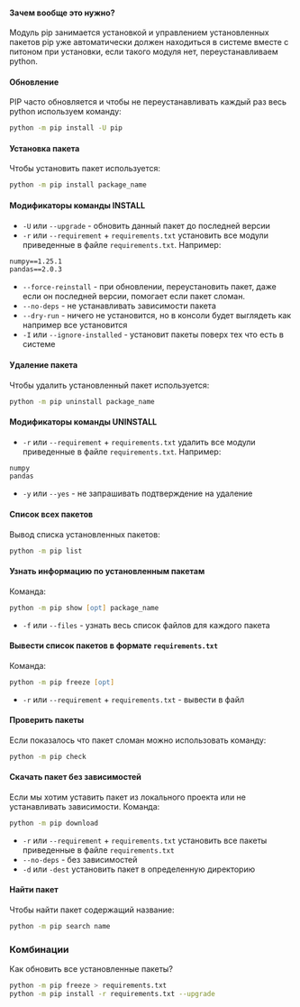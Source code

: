 #### Зачем вообще это нужно?
Модуль pip занимается установкой и управлением установленных пакетов
pip уже автоматически должен находиться в системе вместе с питоном при установки, если такого модуля нет, переустанавливаем python.

#### Обновление
PIP часто обновляется и чтобы не переустанавливать каждый раз весь python используем команду:
```zsh
python -m pip install -U pip
```

#### Установка пакета
Чтобы установить  пакет используется:
```zsh
python -m pip install package_name
```

#### Модификаторы команды INSTALL
- `-U` или `--upgrade` - обновить данный пакет до последней версии
-  `-r` или `--requirement` + `requirements.txt`  установить все модули приведенные в файле `requirements.txt`. Например:
```txt
numpy==1.25.1
pandas==2.0.3
```
- `--force-reinstall` - при обновлении, переустановить пакет, даже если он последней версии, помогает если пакет сломан.
- `--no-deps` - не устанавливать зависимости пакета
- `--dry-run` - ничего не установится, но в консоли будет выглядеть как например все установится
- `-I` или `--ignore-installed` - установит пакеты поверх тех что есть в системе

#### Удаление пакета
Чтобы удалить установленный пакет используется:
```zsh
python -m pip uninstall package_name
```

#### Модификаторы команды UNINSTALL
-  `-r` или `--requirement` + `requirements.txt`  удалить все модули приведенные в файле `requirements.txt`. Например:
```txt
numpy
pandas
```
- `-y` или `--yes` - не запрашивать подтверждение на удаление

#### Список всех пакетов
Вывод списка установленных пакетов:
```zsh
python -m pip list
```

#### Узнать информацию по установленным пакетам
Команда:
```zsh
python -m pip show [opt] package_name
```
- `-f` или `--files` - узнать весь список файлов для каждого пакета

#### Вывести список пакетов в формате `requirements.txt`
Команда:
```zsh
python -m pip freeze [opt]
```
- `-r`  или `--requirement` + `requirements.txt`  - вывести в файл

#### Проверить пакеты
Если показалось что пакет сломан можно использовать команду:
```zsh
python -m pip check
```

#### Скачать пакет без зависимостей
Если мы хотим уставить пакет из локального проекта или не устанавливать зависимости.
Команда:
```zsh
python -m pip download
```
-  `-r` или `--requirement` + `requirements.txt`  установить все пакеты приведенные в файле `requirements.txt`
- `--no-deps` - без зависимостей
- `-d` или `-dest` установить пакет в определенную директорию

#### Найти пакет
Чтобы найти пакет содержащий название:
```zsh
python -m pip search name
```

### Комбинации
Как обновить все установленные пакеты?
```zsh
python -m pip freeze > requirements.txt
python -m pip install -r requirements.txt --upgrade
```
